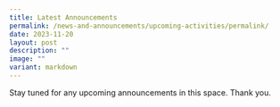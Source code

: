 ```yaml
---
title: Latest Announcements
permalink: /news-and-announcements/upcoming-activities/permalink/
date: 2023-11-20
layout: post
description: ""
image: ""
variant: markdown
---
```

Stay tuned for any upcoming announcements in this space. Thank you.